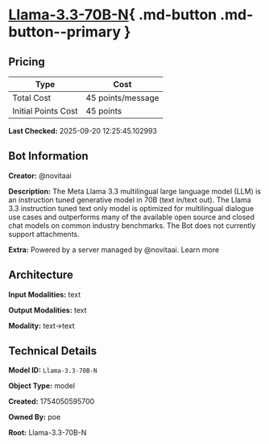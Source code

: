 # [Llama-3.3-70B-N](https://poe.com/Llama-3.3-70B-N){ .md-button .md-button--primary }

## Pricing

| Type | Cost |
|------|------|
| Total Cost | 45 points/message |
| Initial Points Cost | 45 points |

**Last Checked:** 2025-09-20 12:25:45.102993


## Bot Information

**Creator:** @novitaai

**Description:** The Meta Llama 3.3 multilingual large language model (LLM) is an instruction tuned generative model in 70B (text in/text out). The Llama 3.3 instruction tuned text only model is optimized for multilingual dialogue use cases and outperforms many of the available open source and closed chat models on common industry benchmarks. The Bot does not currently support attachments.

**Extra:** Powered by a server managed by @novitaai. Learn more


## Architecture

**Input Modalities:** text

**Output Modalities:** text

**Modality:** text->text


## Technical Details

**Model ID:** `Llama-3.3-70B-N`

**Object Type:** model

**Created:** 1754050595700

**Owned By:** poe

**Root:** Llama-3.3-70B-N
